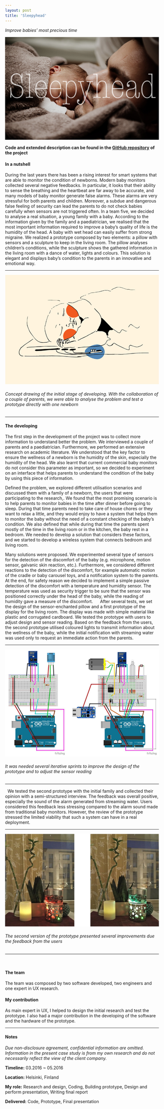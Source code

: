 ```yaml
---
layout: post
title: 'Sleepyhead'
---
```


*Improve babies’ most precious time*

![Sleepyhead](https://raw.githubusercontent.com/ecodallaluna/portfolio/master/assets/img/projects/proj-5/sleepyhead_intro.jpg)

**Code and extended description can be found in the [GitHub repository](https://github.com/ecodallaluna/sleepyhead) of the project**

#### In a nutshell
During the last years there has been a rising interest for smart systems that are able to monitor the condition of newborns. Modern baby monitors collected several negative feedbacks. In particular, it looks that their ability to sense the breathing and the heartbeat are far away to be accurate, and many models of baby monitor generate false alarms. These alarms are very stressful for both parents and children. Moreover, a subdue and dangerous false feeling of security can lead the parents to do not check babies carefully when sensors are not triggered often. In a team five, we decided to analyse a real situation, a young family with a baby. According to the information given by the family and a paediatrician, we realised that the most important information required to improve a baby’s quality of life is the humidity of the head. A baby with wet head can easily suffer from strong migraine. We realized a  prototype composed  by two elements: a pillow with sensors and a sculpture to keep in the living room. The pillow analyses children’s conditions, while the sculpture shows the gathered information in the living room with a dance of water, lights and colours. This solution is elegant and displays baby’s condition to the parents in an innovative and emotional way.

-----

![Sleepyhead concept image](https://raw.githubusercontent.com/ecodallaluna/portfolio/master/assets/img/projects/proj-5/sleepyhead_concept.jpg)
###### Concept drawing of the initial stage of developing. With the collaboration of a couple of parents, we were able to analyse the problem and test a prototype directly with one newborn

-----

#### The developing
The first step in the development of the project was to collect more information to understand better the problem. We interviewed a couple of parents and a paediatrician. Furthermore, we performed an extensive research on academic literature. We understood that the key factor to ensure the wellness of a newborn is the humidity of the skin, especially the humidity of the head. We also learnt that current commercial baby monitors do not consider this parameter as important, so we decided to experiment on an interface that helps parents to understand the condition of the baby by using this piece of information. 

Defined the problem, we explored different utilisation scenarios and discussed them with a family of a newborn, the users that were participating to the research,. We found that the most promising scenario is to help parents to monitor babies in the time after dinner before going to sleep. During that time parents need to take care of house chores or they want to relax a little, and they would enjoy to have a system that helps them to monitor the baby without the need of a constant checking of the baby’s condition. We also defined that while during that time the parents spent mostly of the time in the living room or in the kitchen, the baby rest in a bedroom. We needed to develop a solution that considers these factors, and we started to develop a wireless system that connects bedroom and living room.

Many solutions were proposed. We experimented several type of sensors for the detection of the discomfort of the baby (e.g. microphone, motion sensor, galvanic skin reaction, etc.). Furthermore, we considered different reactions to the detection of the discomfort, for example automatic motion of the cradle or baby carousel toys, and a notification system to the parents. At the end, for safety reason we decided to implement a simple passive detection of the discomfort with a temperature and humidity sensor. The temperature was used as security trigger to be sure that the sensor was positioned correctly under the head of the baby, while the reading of humidity gave a measure of the discomfort.   
 
After several tests, we set the design of the sensor-enchanted pillow and a first prototype of the display for the living room. The display was made with simple material like plastic and corrugated cardboard. We tested the prototype with users to adjust design and sensor reading. Based on the feedback from the users, the second prototype utilised coloured lights to transmit information about the wellness of the baby, while the initial notification with streaming water was used only to request an immediate action from the parents.

-----

![Sleepyhead concept image](https://raw.githubusercontent.com/ecodallaluna/portfolio/master/assets/img/projects/proj-5/sleepyhead_prototype_hardware.jpg)
###### It was needed several iterative sprints to improve the design of the prototype and to adjust the sensor reading 

-----
 
We tested the second prototype with the initial family and collected their opinion with a semi-structured interview. The feedback was overall positive, especially the sound of the alarm generated from streaming water. Users considered this feedback less stressing compared to the alarm sound made from traditional baby monitors. However, the review of the prototype stressed the limited viability that such a system can have in a real deployment.

-----

![Sleepyhead final prototype](https://raw.githubusercontent.com/ecodallaluna/portfolio/master/assets/img/projects/proj-5/sleepyhead_prototype_action.jpg)
###### The second version of the prototype presented several improvements due the feedback from the users 

-----
 
#### The team
The team was composed by two software developed, two engineers and one expert in UX research.
 
#### My contribution
As main expert in UX, I helped to design the initial research and test the prototype. I also had a major contribution in the developing of the software and the hardware of the prototype.

-----

#### Notes

*Due non-disclosure agreement, confidential information are omitted. Information in the present case study is from my own research and do not necessarily reflect the view of the client company.*

**Timeline:** 03.2016 ~ 05.2016

**Location:**  Helsinki, Finland

**My role:** Research and design, Coding, Building prototype, Design and perform presentation, Writing final report

**Delivered:** Code, Prototype, Final presentation


